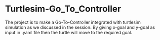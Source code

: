 # Turtlesim-Go_To_Controller
The project is to make a Go-To-Controller integrated with turtlesim simulation as we discussed in the session. By giving x-goal and y-goal as input in .yaml file then the turtle will move to the required goal.
